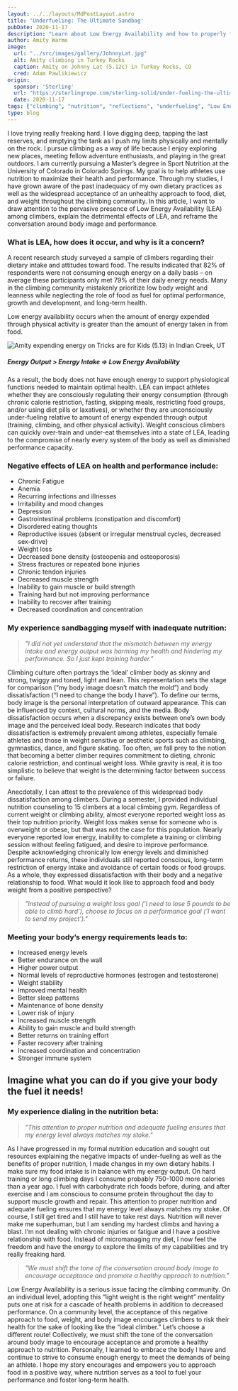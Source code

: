 ```yaml
---
layout: ../../layouts/MdPostLayout.astro
title: 'Underfueling: The Ultimate Sandbag'
pubDate: 2020-11-17
description: "Learn about Low Energy Availability and how to properly fuel for you adventure"
author: Amity Warme
image: 
  url: "../src/images/gallery/JohnnyLat.jpg"
  alt: Amity climbing in Turkey Rocks
  caption: Amity on Johnny Lat (5.12c) in Turkey Rocks, CO
  cred: Adam Pawlikiewicz
origin: 
  sponsor: 'Sterling'
  url: "https://sterlingrope.com/sterling-solid/under-fueling-the-ultimate-sandbag"
  date: 2020-11-17
tags: ["climbing", "nutrition", "reflections", "underfueling", "Low Energy Availability", "blog"]
type: blog
---
```


I love trying really freaking hard. I love digging deep, tapping the last reserves, and emptying the tank as I push my limits physically and mentally on the rock. I pursue climbing as a way of life because I enjoy exploring new places, meeting fellow adventure enthusiasts, and playing in the great outdoors. I am currently pursuing a Master’s degree in Sport Nutrition at the University of Colorado in Colorado Springs. My goal is to help athletes use nutrition to maximize their health and performance. Through my studies, I have grown aware of the past inadequacy of my own dietary practices as well as the widespread acceptance of an unhealthy approach to food, diet, and weight throughout the climbing community. In this article, I want to draw attention to the pervasive presence of Low Energy Availability (LEA) among climbers, explain the detrimental effects of LEA, and reframe the conversation around body image and performance.

### What is LEA, how does it occur, and why is it a concern?

A recent research study surveyed a sample of climbers regarding their dietary intake and attitudes toward food. The results indicated that 82% of respondents were not consuming enough energy on a daily basis – on average these participants only met 79% of their daily energy needs. Many in the climbing community mistakenly prioritize low body weight and leanness while neglecting the role of food as fuel for optimal performance, growth and development, and long-term health.

Low energy availability occurs when the amount of energy expended through physical activity is greater than the amount of energy taken in from food.

![Amity expending energy on Tricks are for Kids (5.13) in Indian Creek, UT](../src/images/posts/tricks.webp)

##### Energy Output > Energy Intake => Low Energy Availability

As a result, the body does not have enough energy to support physiological functions needed to maintain optimal health. LEA can impact athletes whether they are consciously regulating their energy consumption (through chronic calorie restriction, fasting, skipping meals, restricting food groups, and/or using diet pills or laxatives), or whether they are unconsciously under-fueling relative to amount of energy expended through output (training, climbing, and other physical activity). Weight conscious climbers can quickly over-train and under-eat themselves into a state of LEA, leading to the compromise of nearly every system of the body as well as diminished performance capacity.

### Negative effects of LEA on health and performance include:

  * Chronic Fatigue
  * Anemia
  * Recurring infections and illnesses
  * Irritability and mood changes
  * Depression
  * Gastrointestinal problems (constipation and discomfort)
  * Disordered eating thoughts
  * Reproductive issues (absent or irregular menstrual cycles, decreased sex-drive)
  * Weight loss
  * Decreased bone density (osteopenia and osteoporosis)
  * Stress fractures or repeated bone injuries
  * Chronic tendon injuries
  * Decreased muscle strength
  * Inability to gain muscle or build strength
  * Training hard but not improving performance
  * Inability to recover after training
  * Decreased coordination and concentration

### My experience sandbagging myself with inadequate nutrition:

  > *"I did not yet understand that the mismatch between my energy intake and energy output was harming my health and hindering my performance. So I just kept training harder."*

Climbing culture often portrays the ‘ideal’ climber body as skinny and strong, twiggy and toned, light and lean. This representation sets the stage for comparison (“my body image doesn’t match the mold”) and body dissatisfaction (“I need to change the body I have”). To define our terms, body image is the personal interpretation of outward appearance. This can be influenced by context, cultural norms, and the media. Body dissatisfaction occurs when a discrepancy exists between one’s own body image and the perceived ideal body. Research indicates that body dissatisfaction is extremely prevalent among athletes, especially female athletes and those in weight sensitive or aesthetic sports such as climbing, gymnastics, dance, and figure skating. Too often, we fall prey to the notion that becoming a better climber requires commitment to dieting, chronic calorie restriction, and continual weight loss. While gravity is real, it is too simplistic to believe that weight is the determining factor between success or failure.

Anecdotally, I can attest to the prevalence of this widespread body dissatisfaction among climbers. During a semester, I provided individual nutrition counseling to 15 climbers at a local climbing gym. Regardless of current weight or climbing ability, almost everyone reported weight loss as their top nutrition priority. Weight loss makes sense for someone who is overweight or obese, but that was not the case for this population. Nearly everyone reported low energy, inability to complete a training or climbing session without feeling fatigued, and desire to improve performance. Despite acknowledging chronically low energy levels and diminished performance returns, these individuals still reported conscious, long-term restriction of energy intake and avoidance of certain foods or food groups. As a whole, they expressed dissatisfaction with their body and a negative relationship to food.
What would it look like to approach food and body weight from a positive perspective?

  > *"Instead of pursuing a weight loss goal ('I need to lose 5 pounds to be able to climb hard'), choose to focus on a performance goal ('I want to send my project')."*

### Meeting your body’s energy requirements leads to:

  * Increased energy levels
  * Better endurance on the wall
  * Higher power output
  * Normal levels of reproductive hormones (estrogen and testosterone)
  * Weight stability
  * Improved mental health
  * Better sleep patterns
  * Maintenance of bone density
  * Lower risk of injury
  * Increased muscle strength
  * Ability to gain muscle and build strength
  * Better returns on training effort
  * Faster recovery after training
  * Increased coordination and concentration
  * Stronger immune system

## Imagine what you can do if you give your body the fuel it needs!
### My experience dialing in the nutrition beta:

  > *"This attention to proper nutrition and adequate fueling ensures that my energy level always matches my stoke."*

As I have progressed in my formal nutrition education and sought out resources explaining the negative impacts of under-fueling as well as the benefits of proper nutrition, I made changes in my own dietary habits. I make sure my food intake is in balance with my energy output. On hard training or long climbing days I consume probably 750-1000 more calories than a year ago. I fuel with carbohydrate rich foods before, during, and after exercise and I am conscious to consume protein throughout the day to support muscle growth and repair. This attention to proper nutrition and adequate fueling ensures that my energy level always matches my stoke. Of course, I still get tired and I still have to take rest days. Nutrition will never make me superhuman, but I am sending my hardest climbs and having a blast. I’m not dealing with chronic injuries or fatigue and I have a positive relationship with food. Instead of micromanaging my diet, I now feel the freedom and have the energy to explore the limits of my capabilities and try really freaking hard.

  > *"We must shift the tone of the conversation around body image to encourage acceptance and promote a healthy approach to nutrition."*

Low Energy Availability is a serious issue facing the climbing community. On an individual level, adopting this “light weight is the right weight” mentality puts one at risk for a cascade of health problems in addition to decreased performance. On a community level, the acceptance of this negative approach to food, weight, and body image encourages climbers to risk their health for the sake of looking like the “ideal climber.” Let’s choose a different route! Collectively, we must shift the tone of the conversation around body image to encourage acceptance and promote a healthy approach to nutrition. Personally, I learned to embrace the body I have and continue to strive to consume enough energy to meet the demands of being an athlete. I hope my story encourages and empowers you to approach food in a positive way, where nutrition serves as a tool to fuel your performance and foster long-term health.
